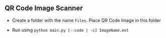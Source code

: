 ## QR Code Image Scanner

- Create a folder with the name `Files`. Place QR Code Image in this folder

- Run using `python main.py [--code | -c] ImageName.ext`
